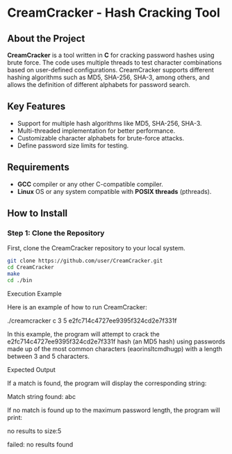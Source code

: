 # CreamCracker - Hash Cracking Tool

## About the Project

**CreamCracker** is a tool written in **C** for cracking password hashes using brute force. The code uses multiple threads to test character combinations based on user-defined configurations. CreamCracker supports different hashing algorithms such as MD5, SHA-256, SHA-3, among others, and allows the definition of different alphabets for password search.

## Key Features

- Support for multiple hash algorithms like MD5, SHA-256, SHA-3.
- Multi-threaded implementation for better performance.
- Customizable character alphabets for brute-force attacks.
- Define password size limits for testing.

## Requirements

- **GCC** compiler or any other C-compatible compiler.
- **Linux** OS or any system compatible with **POSIX threads** (pthreads).

## How to Install

### Step 1: Clone the Repository

First, clone the CreamCracker repository to your local system.

```bash
git clone https://github.com/user/CreamCracker.git
cd CreamCracker
make
cd ./bin
```


Execution Example


Here is an example of how to run CreamCracker:



./creamcracker c 3 5 e2fc714c4727ee9395f324cd2e7f331f


In this example, the program will attempt to crack the e2fc714c4727ee9395f324cd2e7f331f hash (an MD5 hash) using passwords made up of the most common characters (eaorinsltcmdhugp) with a length between 3 and 5 characters.

Expected Output

If a match is found, the program will display the corresponding string:



Match string found: abc


If no match is found up to the maximum password length, the program will print:



no results to size:5

failed: no results found
